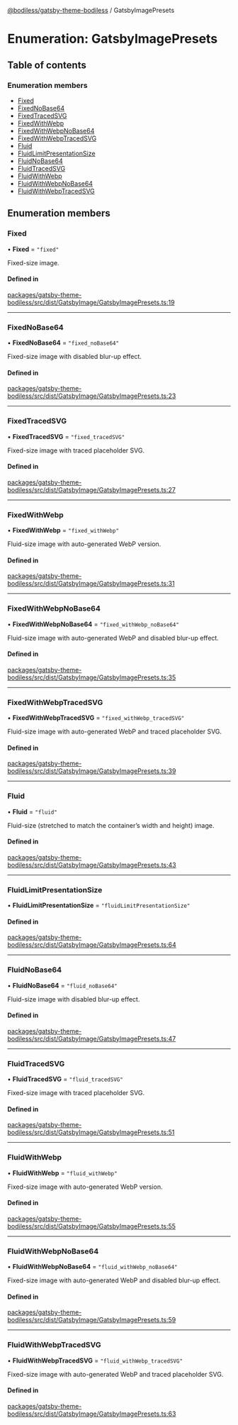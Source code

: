 [@bodiless/gatsby-theme-bodiless](../README.md) / GatsbyImagePresets

# Enumeration: GatsbyImagePresets

## Table of contents

### Enumeration members

- [Fixed](GatsbyImagePresets.md#fixed)
- [FixedNoBase64](GatsbyImagePresets.md#fixednobase64)
- [FixedTracedSVG](GatsbyImagePresets.md#fixedtracedsvg)
- [FixedWithWebp](GatsbyImagePresets.md#fixedwithwebp)
- [FixedWithWebpNoBase64](GatsbyImagePresets.md#fixedwithwebpnobase64)
- [FixedWithWebpTracedSVG](GatsbyImagePresets.md#fixedwithwebptracedsvg)
- [Fluid](GatsbyImagePresets.md#fluid)
- [FluidLimitPresentationSize](GatsbyImagePresets.md#fluidlimitpresentationsize)
- [FluidNoBase64](GatsbyImagePresets.md#fluidnobase64)
- [FluidTracedSVG](GatsbyImagePresets.md#fluidtracedsvg)
- [FluidWithWebp](GatsbyImagePresets.md#fluidwithwebp)
- [FluidWithWebpNoBase64](GatsbyImagePresets.md#fluidwithwebpnobase64)
- [FluidWithWebpTracedSVG](GatsbyImagePresets.md#fluidwithwebptracedsvg)

## Enumeration members

### Fixed

• **Fixed** = `"fixed"`

Fixed-size image.

#### Defined in

[packages/gatsby-theme-bodiless/src/dist/GatsbyImage/GatsbyImagePresets.ts:19](https://github.com/johnsonandjohnson/Bodiless-JS/blob/8924e8534/packages/gatsby-theme-bodiless/src/dist/GatsbyImage/GatsbyImagePresets.ts#L19)

___

### FixedNoBase64

• **FixedNoBase64** = `"fixed_noBase64"`

Fixed-size image with disabled blur-up effect.

#### Defined in

[packages/gatsby-theme-bodiless/src/dist/GatsbyImage/GatsbyImagePresets.ts:23](https://github.com/johnsonandjohnson/Bodiless-JS/blob/8924e8534/packages/gatsby-theme-bodiless/src/dist/GatsbyImage/GatsbyImagePresets.ts#L23)

___

### FixedTracedSVG

• **FixedTracedSVG** = `"fixed_tracedSVG"`

Fixed-size image with traced placeholder SVG.

#### Defined in

[packages/gatsby-theme-bodiless/src/dist/GatsbyImage/GatsbyImagePresets.ts:27](https://github.com/johnsonandjohnson/Bodiless-JS/blob/8924e8534/packages/gatsby-theme-bodiless/src/dist/GatsbyImage/GatsbyImagePresets.ts#L27)

___

### FixedWithWebp

• **FixedWithWebp** = `"fixed_withWebp"`

Fluid-size image with auto-generated WebP version.

#### Defined in

[packages/gatsby-theme-bodiless/src/dist/GatsbyImage/GatsbyImagePresets.ts:31](https://github.com/johnsonandjohnson/Bodiless-JS/blob/8924e8534/packages/gatsby-theme-bodiless/src/dist/GatsbyImage/GatsbyImagePresets.ts#L31)

___

### FixedWithWebpNoBase64

• **FixedWithWebpNoBase64** = `"fixed_withWebp_noBase64"`

Fluid-size image with auto-generated WebP and disabled blur-up effect.

#### Defined in

[packages/gatsby-theme-bodiless/src/dist/GatsbyImage/GatsbyImagePresets.ts:35](https://github.com/johnsonandjohnson/Bodiless-JS/blob/8924e8534/packages/gatsby-theme-bodiless/src/dist/GatsbyImage/GatsbyImagePresets.ts#L35)

___

### FixedWithWebpTracedSVG

• **FixedWithWebpTracedSVG** = `"fixed_withWebp_tracedSVG"`

Fluid-size image with auto-generated WebP and traced placeholder SVG.

#### Defined in

[packages/gatsby-theme-bodiless/src/dist/GatsbyImage/GatsbyImagePresets.ts:39](https://github.com/johnsonandjohnson/Bodiless-JS/blob/8924e8534/packages/gatsby-theme-bodiless/src/dist/GatsbyImage/GatsbyImagePresets.ts#L39)

___

### Fluid

• **Fluid** = `"fluid"`

Fluid-size (stretched to match the container’s width and height) image.

#### Defined in

[packages/gatsby-theme-bodiless/src/dist/GatsbyImage/GatsbyImagePresets.ts:43](https://github.com/johnsonandjohnson/Bodiless-JS/blob/8924e8534/packages/gatsby-theme-bodiless/src/dist/GatsbyImage/GatsbyImagePresets.ts#L43)

___

### FluidLimitPresentationSize

• **FluidLimitPresentationSize** = `"fluidLimitPresentationSize"`

#### Defined in

[packages/gatsby-theme-bodiless/src/dist/GatsbyImage/GatsbyImagePresets.ts:64](https://github.com/johnsonandjohnson/Bodiless-JS/blob/8924e8534/packages/gatsby-theme-bodiless/src/dist/GatsbyImage/GatsbyImagePresets.ts#L64)

___

### FluidNoBase64

• **FluidNoBase64** = `"fluid_noBase64"`

Fluid-size image with disabled blur-up effect.

#### Defined in

[packages/gatsby-theme-bodiless/src/dist/GatsbyImage/GatsbyImagePresets.ts:47](https://github.com/johnsonandjohnson/Bodiless-JS/blob/8924e8534/packages/gatsby-theme-bodiless/src/dist/GatsbyImage/GatsbyImagePresets.ts#L47)

___

### FluidTracedSVG

• **FluidTracedSVG** = `"fluid_tracedSVG"`

Fixed-size image with traced placeholder SVG.

#### Defined in

[packages/gatsby-theme-bodiless/src/dist/GatsbyImage/GatsbyImagePresets.ts:51](https://github.com/johnsonandjohnson/Bodiless-JS/blob/8924e8534/packages/gatsby-theme-bodiless/src/dist/GatsbyImage/GatsbyImagePresets.ts#L51)

___

### FluidWithWebp

• **FluidWithWebp** = `"fluid_withWebp"`

Fixed-size image with auto-generated WebP version.

#### Defined in

[packages/gatsby-theme-bodiless/src/dist/GatsbyImage/GatsbyImagePresets.ts:55](https://github.com/johnsonandjohnson/Bodiless-JS/blob/8924e8534/packages/gatsby-theme-bodiless/src/dist/GatsbyImage/GatsbyImagePresets.ts#L55)

___

### FluidWithWebpNoBase64

• **FluidWithWebpNoBase64** = `"fluid_withWebp_noBase64"`

Fixed-size image with auto-generated WebP and disabled blur-up effect.

#### Defined in

[packages/gatsby-theme-bodiless/src/dist/GatsbyImage/GatsbyImagePresets.ts:59](https://github.com/johnsonandjohnson/Bodiless-JS/blob/8924e8534/packages/gatsby-theme-bodiless/src/dist/GatsbyImage/GatsbyImagePresets.ts#L59)

___

### FluidWithWebpTracedSVG

• **FluidWithWebpTracedSVG** = `"fluid_withWebp_tracedSVG"`

Fixed-size image with auto-generated WebP and traced placeholder SVG.

#### Defined in

[packages/gatsby-theme-bodiless/src/dist/GatsbyImage/GatsbyImagePresets.ts:63](https://github.com/johnsonandjohnson/Bodiless-JS/blob/8924e8534/packages/gatsby-theme-bodiless/src/dist/GatsbyImage/GatsbyImagePresets.ts#L63)

